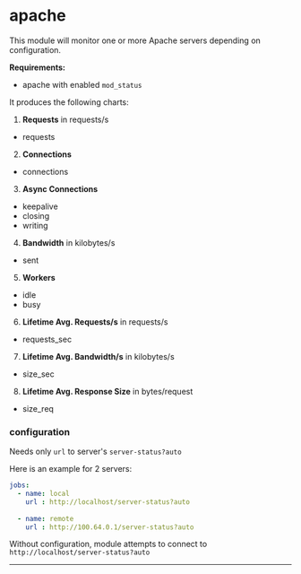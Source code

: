 # apache

This module will monitor one or more Apache servers depending on configuration.

**Requirements:**
 * apache with enabled `mod_status`

It produces the following charts:

1. **Requests** in requests/s
 * requests

2. **Connections**
 * connections

3. **Async Connections**
 * keepalive
 * closing
 * writing

4. **Bandwidth** in kilobytes/s
 * sent

5. **Workers**
 * idle
 * busy

6. **Lifetime Avg. Requests/s** in requests/s
 * requests_sec

7. **Lifetime Avg. Bandwidth/s** in kilobytes/s
 * size_sec

8. **Lifetime Avg. Response Size** in bytes/request
 * size_req

### configuration

Needs only `url` to server's `server-status?auto`

Here is an example for 2 servers:

```yaml
jobs:
  - name: local
    url : http://localhost/server-status?auto
      
  - name: remote
    url : http://100.64.0.1/server-status?auto
```

Without configuration, module attempts to connect to `http://localhost/server-status?auto`

---
